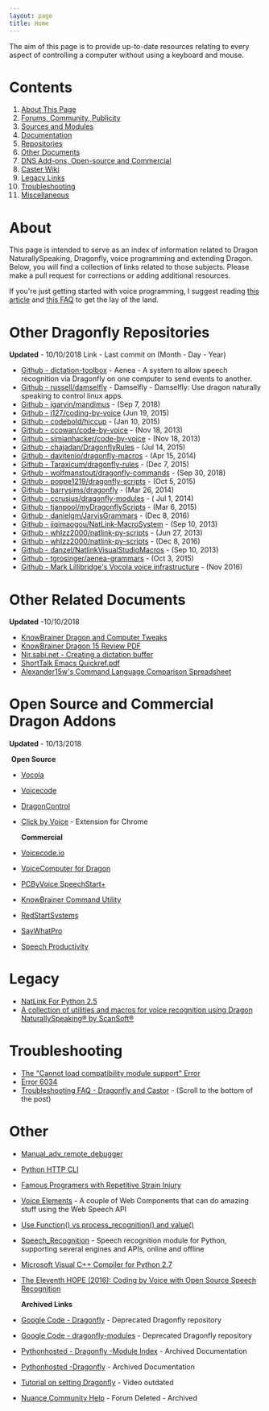 ```yaml
---
layout: page
title: Home
---
```


The aim of this page is to provide up-to-date resources relating to every aspect of controlling a computer without using a keyboard and mouse.

# Contents

1. [About This Page](#about)
2. [Forums, Community, Publicity](#forums-community-publicity)
3. [Sources and Modules](#sources-and-modules)
4. [Documentation](#dragonfly-and-natlink-documentation)
5. [Repositories](#other-dragonfly-repositories)
6. [Other Documents](#other-related-documents)
7. [DNS Add-ons, Open-source and Commercial](#open-source-and-commercial-dragon-add-ons)
10. [Caster Wiki](https://github.com/synkarius/caster/wiki)
11. [Legacy Links](#legacy)
12. [Troubleshooting](#troubleshooting)
13. [Miscellaneous](#other)

# About

This page is intended to serve as an index of information related to Dragon NaturallySpeaking, Dragonfly, voice programming and extending Dragon. Below, you will find a collection of links related to those subjects. Please make a pull request for corrections or adding additional resources.

If you\'re just getting started with voice programming, I suggest reading [this article](http://explosionduck.com/wp/introduction-to-voice-programming-part-two-open-source-speech-tools/) and [this FAQ](http://vocola.net/programming-by-voice-FAQ.html) to get the lay of the land.


# Other Dragonfly Repositories

**Updated** - 10/10/2018 Link - Last commit on (Month - Day - Year)

- [Github - dictation-toolbox](https://github.com/dictation-toolbox) - Aenea - A system to allow speech recognition via Dragonfly on one computer to send events to another.
- [Github - russell/damselfly](https://github.com/russell/damselfly) - Damselfly - Damselfly: Use dragon naturally speaking to control linux apps.
- [Github - jgarvin/mandimus](https://github.com/jgarvin/mandimus) - (Sep 7, 2018)
- [Github - j127/coding-by-voice](https://github.com/j127/coding-by-voice) (Jun 19, 2015)
- [Github - codebold/hiccup](https://github.com/codebold/hiccup) - (Jan 10, 2015)
- [Github - ccowan/code-by-voice](https://github.com/ccowan/code-by-voice) - (Nov 18, 2013)
- [Github - simianhacker/code-by-voice](https://github.com/simianhacker/code-by-voice) - (Nov 18, 2013)
- [Github - chajadan/DragonflyRules](https://github.com/chajadan/DragonflyRules) - (Jul 14, 2015)
- [Github - davitenio/dragonfly-macros](https://github.com/davitenio/dragonfly-macros) - (Apr 15, 2014)
- [Github - Taraxicum/dragonfly-rules](https://github.com/Taraxicum/dragonfly-rules) - (Dec 7, 2015)
- [Github - wolfmanstout/dragonfly-commands](https://github.com/wolfmanstout/dragonfly-commands) - (Sep 30, 2018)
- [Github - poppe1219/dragonfly-scripts](https://github.com/poppe1219/dragonfly-scripts) - (Oct 5, 2015)
- [Github - barrysims/dragonfly](https://github.com/barrysims/dragonfly) - (Mar 26, 2014)
- [Github - ccrusius/dragonfly-modules](https://github.com/ccrusius/dragonfly-modules) - ( Jul 1, 2014)
- [Github - tjanpool/myDragonflyScripts](https://github.com/tjanpool/myDragonflyScripts) - (Mar 6, 2015)
- [Github - danielgm/JarvisGrammars](https://github.com/danielgm/JarvisGrammars) - (Dec 8, 2016)
- [Github - jiqimaogou/NatLink-MacroSystem](https://github.com/jiqimaogou/NatLink-MacroSystem) - (Sep 10, 2013)
- [Github - whIzz2000/natlink-py-scripts](https://github.com/whIzz2000/natlink-py-scripts) - (Jun 27, 2013)
- [Github - whIzz2000/natlink-py-scripts](https://github.com/whIzz2000/natlink-py-scripts) - (Dec 8, 2016)
- [Github - danzel/NatlinkVisualStudioMacros](https://github.com/danzel/NatlinkVisualStudioMacros) - (Sep 10, 2013)
- [Github - tgrosinger/aenea-grammars](https://github.com/tgrosinger/aenea-grammars) - (Oct 3, 2015)
- [Github - Mark Lillibridge's Vocola voice infrastructure](https://github.com/mdbridge/bit-bucket) - (Nov 2016)

# Other Related Documents

**Updated** -10/10/2018

- [KnowBrainer Dragon and Computer Tweaks](http://www.knowbrainer.com/index.cfm/wiki/knowbrainer-dragon-and-computer-tweaks/)
- [KnowBrainer Dragon 15 Review PDF](www.knowbrainer.com/index.cfm/wiki/dragon-15-review/)
- [Njr.sabi.net - Creating a dictation buffer](https://njr.sabi.net/2014/04/13/creating-a-dictation-buffer/)
- [ShortTalk Emacs Quickref.pdf](http://shorttalk-emacs.sourceforge.net/ShortTalk/quickref.pdf)
- [Alexander15w's Command Language Comparison Spreadsheet](https://docs.google.com/spreadsheets/d/1pk2gwTFbMebgYSsrxIFsZ-QvpEPWCybF8ypdeBvfBsg/pubhtml)

# Open Source and Commercial Dragon Addons

**Updated** - 10/13/2018

​ **Open Source**

- [Vocola](http://vocola.net)

- [Voicecode](http://sourceforge.net/projects/voicecode)

- [DragonControl](https://github.com/nriley/DragonControl)

- [Click by Voice](https://github.com/mdbridge/click-by-voice) - Extension for Chrome

  **Commercial**

- [Voicecode.io](http://voicecode.io)

- [VoiceComputer for Dragon](http://www.voicecomputer.com)

- [PCByVoice SpeechStart+ ](http://www.pcbyvoice.com/shop/pcbyvoice-speechstart-plus/)

- [KnowBrainer Command Utility](http://www.knowbrainer.com)

- [RedStartSystems](http://redstartsystems.com)

- [SayWhatPro](http://www.speechutilities.com/SayWhatPro/index.htm)

- [Speech Productivity](http://www.speechproductivity.eu/)

# Legacy

- [NatLink For Python 2.5](http://www.westga.edu/~drocco/voice/NatLink/)
- [A collection of utilities and macros for voice recognition using Dragon NaturallySpeaking® by ScanSoft®](https://web.archive.org/web/20110917000900/http://sean.wenzel.net/voicerecognition/index.epl)

# Troubleshooting

- [The "Cannot load compatibility module support" Error](https://github.com/simianhacker/code-by-voice/issues/2)
- [Error 6034](https://groups.yahoo.com/neo/groups/VoiceCoder/conversations/topics/8601)
- [Troubleshooting FAQ - Dragonfly and Castor](https://github.com/synkarius/caster/issues/217#issuecomment-377290954) - (Scroll to the bottom of the post)

# Other

- [Manual_adv_remote_debugger](http://pydev.org/manual_adv_remote_debugger.html)

- [Python HTTP CLI](http://nuancedev.github.io/samples/http/python/)

- [Famous Programers with Repetitive Strain Injury](http://ergoemacs.org/emacs/emacs_hand_pain_celebrity.html)

- [Voice Elements](http://zenorocha.github.io/voice-elements/) - A couple of Web Components that can do
  amazing stuff using the Web Speech API

- [Use Function() vs process_recognition() and value()](https://github.com/dictation-toolbox/aenea-grammars/issues/1)

- [Speech_Recognition](https://github.com/Uberi/speech_recognition) - Speech recognition module for Python, supporting several engines and APIs, online and offline

- [Microsoft Visual C++ Compiler for Python 2.7](https://www.microsoft.com/en-us/download/confirmation.aspx?id=44266)

- [The Eleventh HOPE (2016): Coding by Voice with Open Source Speech Recognition](https://www.youtube.com/watch?v=YRyYIIFKsdU&list=PLVkfMfvD1Tblhrrr9V79sjH_wndQ4Tp9I&index=15)

  **Archived Links**

- [Google Code - Dragonfly](https://code.google.com/p/dragonfly/) - Deprecated Dragonfly repository

- [Google Code - dragonfly-modules](https://code.google.com/p/dragonfly-modules/) - Deprecated Dragonfly repository

- [Pythonhosted - Dragonfly -Module Index](http://pythonhosted.org/dragonfly/py-modindex.html) - Archived Documentation

- [Pythonhosted -Dragonfly](http://pythonhosted.org/dragonfly/index.html) - Archived Documentation

- [Tutorial on setting Dragonfly](http://vimeo.com/9156942) - Video outdated

- [Nuance Community Help](https://web.archive.org/web/20170609174054/http://nuance-community.custhelp.com/hives/be1ac29547/summary) - Forum Deleted - Archived
